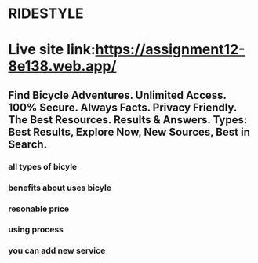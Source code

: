 # RIDESTYLE

# Live site link:https://assignment12-8e138.web.app/

## Find Bicycle Adventures. Unlimited Access. 100% Secure. Always Facts. Privacy Friendly. The Best Resources. Results & Answers. Types: Best Results, Explore Now, New Sources, Best in Search.


### all types of bicyle


### benefits about uses bicyle


### resonable price


### using process


### you can add new service

